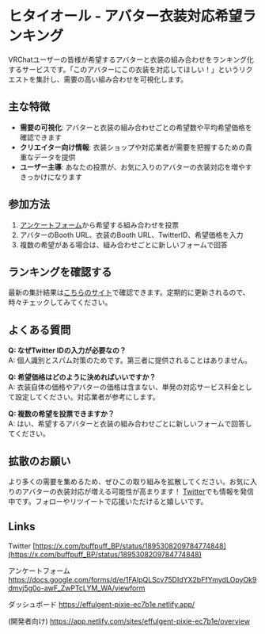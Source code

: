 # ヒタイオール - アバター衣装対応希望ランキング

VRChatユーザーの皆様が希望するアバターと衣装の組み合わせをランキング化するサービスです。「このアバターにこの衣装を対応してほしい！」というリクエストを集計し、需要の高い組み合わせを可視化します。

## 主な特徴

- **需要の可視化**: アバターと衣装の組み合わせごとの希望数や平均希望価格を確認できます
- **クリエイター向け情報**: 衣装ショップや対応業者が需要を把握するための貴重なデータを提供
- **ユーザー主導**: あなたの投票が、お気に入りのアバターの衣装対応を増やすきっかけになります

## 参加方法

1. [アンケートフォーム](https://forms.gle/mibSYdmtqcaGkfQJ6)から希望する組み合わせを投票
2. アバターのBooth URL、衣装のBooth URL、TwitterID、希望価格を入力
3. 複数の希望がある場合は、組み合わせごとに新しいフォームで回答

## ランキングを確認する

最新の集計結果は[こちらのサイト](https://effulgent-pixie-ec7b1e.netlify.app/)で確認できます。定期的に更新されるので、時々チェックしてみてください。

## よくある質問

**Q: なぜTwitter IDの入力が必要なの？**  
A: 個人識別とスパム対策のためです。第三者に提供されることはありません。

**Q: 希望価格はどのように決めればいいですか？**  
A: 衣装自体の価格やアバターの価格は含まない、単発の対応サービス料金として設定してください。対応業者が参考にします。

**Q: 複数の希望を投票できますか？**  
A: はい、希望するアバターと衣装の組み合わせごとに新しいフォームで回答してください。

## 拡散のお願い

より多くの需要を集めるため、ぜひこの取り組みを拡散してください。お気に入りのアバターの衣装対応が増える可能性が高まります！
[Twitter](https://x.com/buffpuff_BP/status/1895308209784774848)でも情報を発信中です。フォローやリツイートで応援いただけると嬉しいです。


## Links
Twitter
[https://x.com/buffpuff_BP/status/1895308209784774848](https://x.com/buffpuff_BP/status/1895308209784774848)


アンケートフォーム
[https://docs.google.com/forms/d/e/1FAIpQLScv75DIdYX2bFfYmydLOpyOk9dmvj5g0o-awF_ZwPTcLYM_WA/viewform
](https://docs.google.com/forms/d/e/1FAIpQLScv75DIdYX2bFfYmydLOpyOk9dmvj5g0o-awF_ZwPTcLYM_WA/viewform
)


ダッシュボード
[https://effulgent-pixie-ec7b1e.netlify.app/
](https://effulgent-pixie-ec7b1e.netlify.app/
)


(開発者向け)
[https://app.netlify.com/sites/effulgent-pixie-ec7b1e/overview
](https://app.netlify.com/sites/effulgent-pixie-ec7b1e/overview
)
